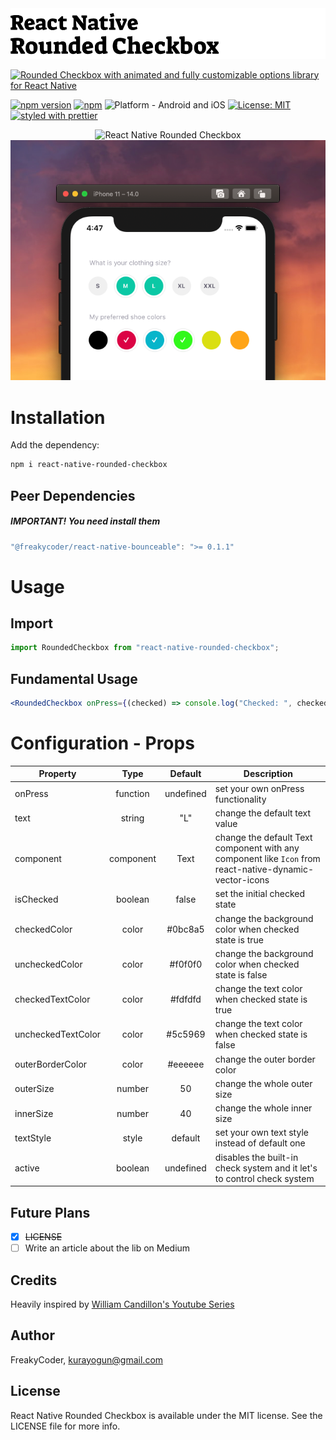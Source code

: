 <img alt="React Native Rounded Checkbox" src="assets/logo.png" width="1050"/>

[![Rounded Checkbox with animated and fully customizable options library for React Native](https://img.shields.io/badge/-Rounded%20Checkbox%20with%20animated%20and%20fully%20customizable%20options%20library%20for%20React%20Native-orange?style=for-the-badge)](https://github.com/WrathChaos/react-native-rounded-checkbox)

[![npm version](https://img.shields.io/npm/v/react-native-rounded-checkbox.svg?style=for-the-badge)](https://www.npmjs.com/package/react-native-rounded-checkbox)
[![npm](https://img.shields.io/npm/dt/react-native-rounded-checkbox.svg?style=for-the-badge)](https://www.npmjs.com/package/react-native-rounded-checkbox)
![Platform - Android and iOS](https://img.shields.io/badge/platform-Android%20%7C%20iOS-blue.svg?style=for-the-badge)
[![License: MIT](https://img.shields.io/badge/License-MIT-green.svg?style=for-the-badge)](https://opensource.org/licenses/MIT)
[![styled with prettier](https://img.shields.io/badge/styled_with-prettier-ff69b4.svg?style=for-the-badge)](https://github.com/prettier/prettier)

<p align="center">
  <img alt="React Native Rounded Checkbox"
        src="assets/Screenshots/RN-Rounded-Checkbox.gif" />
  <img alt="React Native Rounded Checkbox"
        src="assets/Screenshots/RN-Rounded-Checkbox.png" />
</p>

# Installation

Add the dependency:

```bash
npm i react-native-rounded-checkbox
```

## Peer Dependencies

<h5><i>IMPORTANT! You need install them</i></h5>

```js
"@freakycoder/react-native-bounceable": ">= 0.1.1"
```

# Usage

## Import

```jsx
import RoundedCheckbox from "react-native-rounded-checkbox";
```

## Fundamental Usage

```jsx
<RoundedCheckbox onPress={(checked) => console.log("Checked: ", checked)} />
```

# Configuration - Props

| Property           |   Type    |  Default  | Description                                                                                             |
| ------------------ | :-------: | :-------: | ------------------------------------------------------------------------------------------------------- |
| onPress            | function  | undefined | set your own onPress functionality                                                                      |
| text               |  string   |    "L"    | change the default text value                                                                           |
| component          | component |   Text    | change the default Text component with any component like `Icon` from react-native-dynamic-vector-icons |
| isChecked          |  boolean  |   false   | set the initial checked state                                                                           |
| checkedColor       |   color   |  #0bc8a5  | change the background color when checked state is true                                                  |
| uncheckedColor     |   color   |  #f0f0f0  | change the background color when checked state is false                                                 |
| checkedTextColor   |   color   |  #fdfdfd  | change the text color when checked state is true                                                        |
| uncheckedTextColor |   color   |  #5c5969  | change the text color when checked state is false                                                       |
| outerBorderColor   |   color   |  #eeeeee  | change the outer border color                                                                           |
| outerSize          |  number   |    50     | change the whole outer size                                                                             |
| innerSize          |  number   |    40     | change the whole inner size                                                                             |
| textStyle          |   style   |  default  | set your own text style instead of default one                                                          |
| active             |  boolean  | undefined | disables the built-in check system and it let's to control check system                                 |

## Future Plans

- [x] ~~LICENSE~~
- [ ] Write an article about the lib on Medium

## Credits

Heavily inspired by [William Candillon's Youtube Series](https://www.youtube.com/watch?v=2hveuwFtVZ0)

## Author

FreakyCoder, kurayogun@gmail.com

## License

React Native Rounded Checkbox is available under the MIT license. See the LICENSE file for more info.
